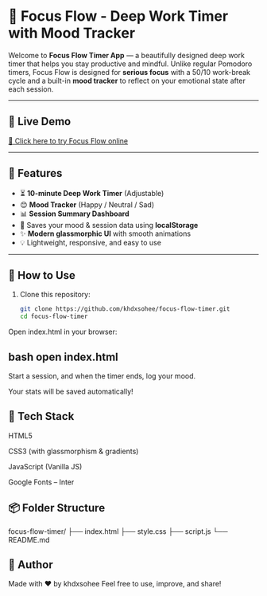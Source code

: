 # 🎯 Focus Flow - Deep Work Timer with Mood Tracker

Welcome to **Focus Flow Timer App** — a beautifully designed deep work timer that helps you stay productive and mindful. Unlike regular Pomodoro timers, Focus Flow is designed for **serious focus** with a 50/10 work-break cycle and a built-in **mood tracker** to reflect on your emotional state after each session.

---

## 🚀 Live Demo

[🔗 Click here to try Focus Flow online](https://khalid-randhawa.web.app/apps-projects/focus-flow-timer/focus-flow-timer.html)  

---

## 🌟 Features

- ⏳ **10-minute Deep Work Timer** (Adjustable)
- 😊 **Mood Tracker** (Happy / Neutral / Sad)
- 📊 **Session Summary Dashboard**
- 💾 Saves your mood & session data using **localStorage**
- ✨ **Modern glassmorphic UI** with smooth animations
- 💡 Lightweight, responsive, and easy to use

---


## 📁 How to Use

1. Clone this repository:
   ```bash
   git clone https://github.com/khdxsohee/focus-flow-timer.git
   cd focus-flow-timer

Open index.html in your browser:

bash
open index.html
---
Start a session, and when the timer ends, log your mood.

Your stats will be saved automatically!

## 📁 Tech Stack
HTML5

CSS3 (with glassmorphism & gradients)

JavaScript (Vanilla JS)

Google Fonts – Inter

## 📦 Folder Structure

focus-flow-timer/
├── index.html
├── style.css
├── script.js
└── README.md

## 🙌 Author
Made with ❤️ by khdxsohee
Feel free to use, improve, and share!
